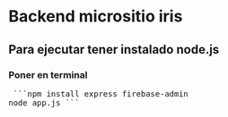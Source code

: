 # Backend micrositio iris 
## Para ejecutar tener instalado node.js 
### Poner en terminal


<pre> ```npm install express firebase-admin
node app.js ``` </pre>

